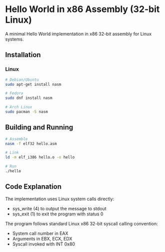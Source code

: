 # Hello World in x86 Assembly (32-bit Linux)

A minimal Hello World implementation in x86 32-bit assembly for Linux systems.

## Installation

### Linux
```bash
# Debian/Ubuntu
sudo apt-get install nasm

# Fedora
sudo dnf install nasm

# Arch Linux
sudo pacman -S nasm
```

## Building and Running

```bash
# Assemble
nasm -f elf32 hello.asm

# Link
ld -m elf_i386 hello.o -o hello

# Run
./hello
```

## Code Explanation

The implementation uses Linux system calls directly:
- sys_write (4) to output the message to stdout
- sys_exit (1) to exit the program with status 0

The program follows standard Linux x86 32-bit syscall calling convention:
- System call number in EAX
- Arguments in EBX, ECX, EDX
- Syscall invoked with INT 0x80
